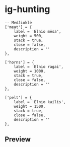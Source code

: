 # ig-hunting


	-- Medžioklė
	['meat'] = {
		label = 'Elnio mėsa',
		weight = 500,
		stack = true,
		close = false,
		description = ''
	},

	['horns'] = {
		label = 'Elnio ragai',
		weight = 1000,
		stack = true,
		close = false,
		description = ''
	},

	['pelt'] = {
		label = 'Elnio kailis',
		weight = 1500,
		stack = true,
		close = false,
		description = ''
	},

## Preview
